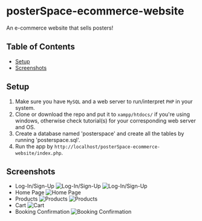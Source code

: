 # posterSpace-ecommerce-website
An e-commerce website that sells posters!
## Table of Contents
- [Setup](#setup)
- [Screenshots](#screenshots)

## Setup
1. Make sure you have `MySQL` and a web server to run/interpret `PHP` in your system.
2. Clone or download the repo and put it to `xampp/htdocs/` if you're using windows, otherwise check tutorial(s) for your corresponding web server and OS. 
3. Create a database named 'posterspace' and create all the tables by running 'posterspace.sql'.
5. Run the app by `http://localhost/posterSpace-ecommerce-website/index.php`.
 

## Screenshots
- Log-In/Sign-Up
![Log-In/Sign-Up](https://github.com/Nisha-2002/posterSpace-ecommerce-website/blob/main/screenshots-posterSpace/screencapture-localhost-posterSpace-signupform-php-2022-01-30-08_16_19.png)
![Log-In/Sign-Up](https://github.com/Nisha-2002/posterSpace-ecommerce-website/blob/main/screenshots-posterSpace/screencapture-localhost-posterSpace-account-php-2022-01-30-08_17_40.png)
- Home Page
![Home Page](https://github.com/Nisha-2002/posterSpace-ecommerce-website/blob/main/screenshots-posterSpace/screencapture-localhost-posterSpace-index-php-2022-01-30-08_18_09.png)
- Products
![Products](https://github.com/Nisha-2002/posterSpace-ecommerce-website/blob/main/screenshots-posterSpace/screencapture-localhost-posterSpace-products-php-2022-01-30-08_18_40.png)
![Products](https://github.com/Nisha-2002/posterSpace-ecommerce-website/blob/main/screenshots-posterSpace/screencapture-localhost-posterSpace-happy-php-2022-01-30-08_19_24.png)
- Cart
![Cart](https://github.com/Nisha-2002/posterSpace-ecommerce-website/blob/main/screenshots-posterSpace/screencapture-localhost-posterSpace-cart-php-2022-01-30-08_19_54.png)
- Booking Confirmation
![Booking Confirmation](https://github.com/Nisha-2002/posterSpace-ecommerce-website/blob/main/screenshots-posterSpace/screencapture-localhost-posterSpace-deliverydetails-php-2022-01-30-08_20_10.png)

